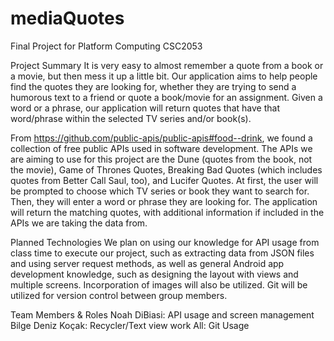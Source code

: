 # mediaQuotes
Final Project for Platform Computing CSC2053

Project Summary
It is very easy to almost remember a quote from a book or a movie, but then mess it up a little bit. Our application aims to help people find the quotes they are looking for, whether they are trying to send a humorous text to a friend or quote a book/movie for an assignment. Given a word or a phrase, our application will return quotes that have that word/phrase within the selected TV series and/or book(s).

From https://github.com/public-apis/public-apis#food--drink, we found a collection of free public APIs used in software development. The APIs we are aiming to use for this project are the Dune (quotes from the book, not the movie), Game of Thrones Quotes, Breaking Bad Quotes (which includes quotes from Better Call Saul, too), and Lucifer Quotes. At first, the user will be prompted to choose which TV series or book they want to search for. Then, they will enter a word or phrase they are looking for. The application will return the matching quotes, with additional information if included in the APIs we are taking the data from.

Planned Technologies
We plan on using our knowledge for API usage from class time to execute our project, such as extracting data from JSON files and using server request methods, as well as general Android app development knowledge, such as designing the layout with views and multiple screens. Incorporation of images will also be utilized. Git will be utilized for version control between group members.

Team Members & Roles
Noah DiBiasi: API usage and screen management
Bilge Deniz Koçak: Recycler/Text view work
All: Git Usage
